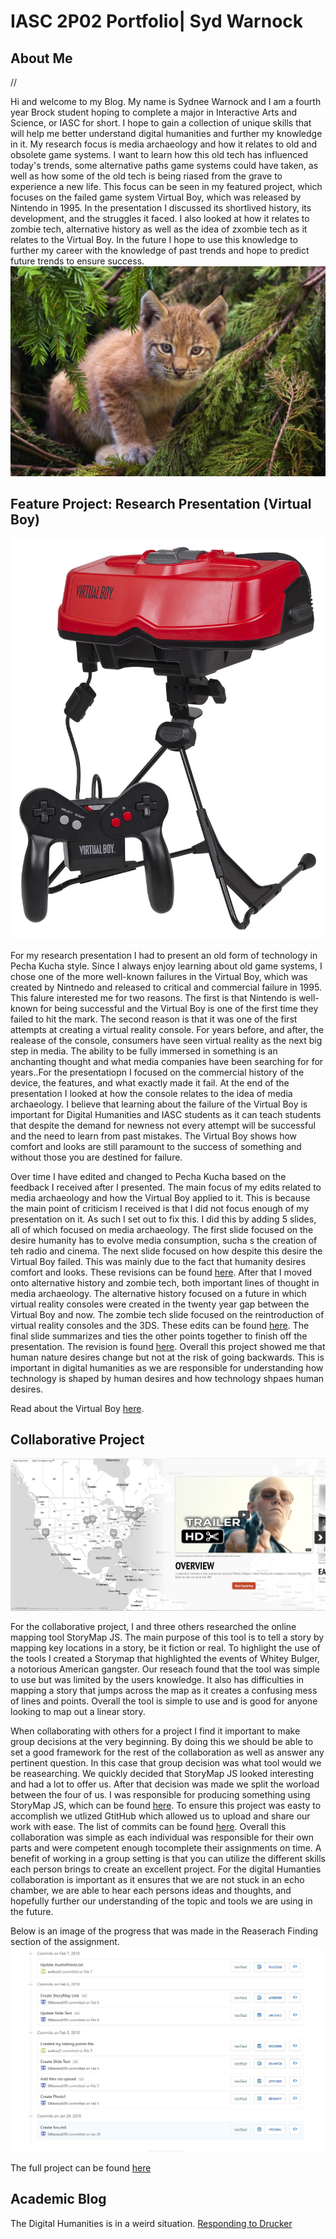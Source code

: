 # IASC 2P02 Portfolio| Syd Warnock

## About Me


//

Hi and welcome to my Blog.
My name is Sydnee Warnock and I am a fourth year Brock student hoping to complete a major in Interactive Arts and Science, or IASC for short. I hope to gain a collection of unique skills that will help me better understand digital humanities and further my knowledge in it. My research focus is media archaeology and how it relates to old and obsolete game systems. I want to learn how this old tech has influenced today's trends, some alternative paths game systems could have taken, as well as how some of the old tech is being riased from the grave to experience a new life. This focus can be seen in my featured project, which focuses on the failed game system Virtual Boy, which was released by Nintendo in 1995. In the presentation I discussed its shortlived history, its development, and the struggles it faced. I also looked at how it relates to zombie tech, alternative history as well as the idea of zxombie tech as it relates to the Virtual Boy. In the future I hope to use this knowledge to further my career with the knowledge of past trends and hope to predict future trends to ensure success.  
![](images/Lynx_kitten.jpg)

## Feature Project: Research Presentation (Virtual Boy)

![](images/VirtualBoy.jpg)

For my research presentation I had to present an old form of technology in Pecha Kucha style. Since I always enjoy learning about old game systems, I chose one of the more well-known failures in the Virtual Boy, which was created by Nintnedo and released to critical and commercial failure in 1995. This falure interested me for two reasons. The first is that Nintendo is well-known for being successful and the Virtual Boy is one of the first time they failed to hit the mark. The second reason is that it was one of the first attempts at creating a virtual reality console. For years before, and after, the realease of the console, consumers have seen virtual reality as the next big step in media. The ability to be fully immersed in something is an anchanting thought and what media companies have been searching for for years..For the presentatiopn I focused on the commercial history of the device, the features, and what exactly made it fail. At the end of the presentation I looked at how the console relates to the idea of media archaeology. I believe that learning about the failure of the Virtual Boy is important for Digital Humanities and IASC students as it can teach students that despite the demand for newness not every attempt will be successful and the need to learn from past mistakes. The Virtual Boy shows how comfort and looks are still paramount to the success of something and without those you are destined for failure.

Over time I have edited and changed to Pecha Kucha based on the feedback I received after I presented. The main focus of my edits related to media archaeology and how the Virtual Boy applied to it. This is because the main point of criticism I received is that I did not focus enough of my presentation on it. As such I set out to fix this. I did this by adding 5 slides, all of which focused on media archaeology. The first slide focused on the desire humanity has to evolve media consumption, sucha s the creation of teh radio and cinema. The next slide focused on how despite this desire the Virtual Boy failed. This was mainly due to the fact that humanity desires comfort and looks. These revisions can be found [here](https://github.com/SWarnock115/2P02-Portfolio/commit/b694d549a2f31fe7f5f1dedf0738341953f41b7d#diff-3a8e4bc69bffee8ef656d307f0fe0594). After that I moved onto alternative history and zombie tech, both important lines of thought in media archaeology. The alternative history focused on a future in which virtual reality consoles were created in the twenty year gap between the Virtual Boy and now. The zombie tech slide focused on the reintroduction of virtual reality consoles and the 3DS. These edits can be found [here](https://github.com/SWarnock115/2P02-Portfolio/commit/0fc5c97186e4bf73c16d937c105621fbbb476364#diff-3a8e4bc69bffee8ef656d307f0fe0594). The final slide summarizes and ties  the other points together to finish off the presentation. The revision is found [here](https://github.com/SWarnock115/2P02-Portfolio/commit/2d22641fd97717d3ce4bb3784c9e0f21fee6d5c2#diff-3a8e4bc69bffee8ef656d307f0fe0594). Overall this project showed me that human nature desires change but not at the risk of going backwards. This is important in digital humanities as we are responsible for understanding how technology is shaped by human desires and how technology shpaes human desires.

Read about the Virtual Boy [here](https://swarnock115.github.io/2P02-Portfolio/reveal.js-master/index.html).

## Collaborative Project
![](images/StoryMap.jpg)

For the collaborative project, I and three others researched the online mapping tool StoryMap JS. The main purpose of this tool is to tell a story by mapping key locations in a story, be it fiction or real. To highlight the use of the tools I created a Storymap that highlighted the events of Whitey Bulger, a notorious American gangster. Our reseach found that the tool was simple to use but was limited by the users knowledge. It also has difficulties in mapping a story that jumps across the map as it creates a confusing mess of lines and points. Overall the tool is simple to use and is good for anyone looking to map out a linear story. 

When collaborating with others for a project I find it important to make group decisions at the very beginning. By doing this we should be able to set a good framework for the rest of the collaboration as well as answer any pertinent question. In this case that group decision was what tool would we be reasearching. We quickly decided that StoryMap JS looked interesting and had a lot to offer us. After that decision was made we split the worload between the four of us. I was responsible for producing something using StoryMap JS, which can be found [here](https://storymap.knightlab.com/edit/?id=whitey-bulger). To ensure this project was easty to accomplish we utlized GtitHub which allowed us to upload and share our work with ease. The list of commits can be found [here](https://github.com/IascAtBrock/IASC-2P02-TeamPresentations/commits/Team6). Overall this collaboration was simple as each individual was responsible for their own parts and were competent enough tocomplete their assignments on time. A benefit of working in a group setting is that you can utilize the different skills each person brings to create an excellent project. For the digital Humanties collaboration is important as it ensures that we are not stuck in an echo chamber, we are able to hear each persons ideas and thoughts, and hopefully further our understanding of the topic and tools we are using in the future.

Below is an image of the progress that was made in the Reaserach Finding section of the assignment.
![](images/commits.jpg)

The full project can be found [here](https://docs.google.com/presentation/d/1TpvivMS9DSkUCglqKD3MxSgffAC6iVZGAQptY_OEvdc/edit#slide=id.p5) 

## Academic Blog
The Digital Humanities is in a weird situation. [Responding to Drucker](blog.md)


